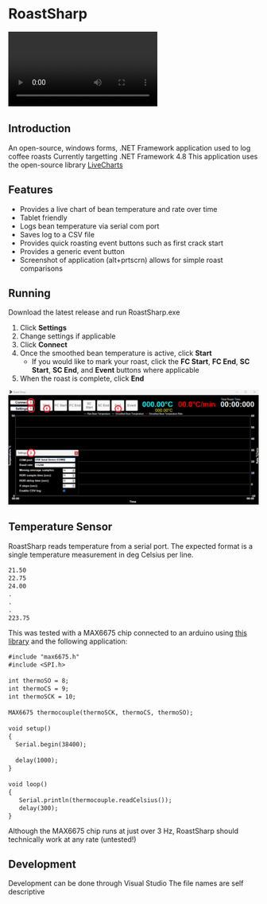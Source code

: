 # RoastSharp

<video>
  <source src="resources/roastsharp.mp4" type="video/mp4">
</video>

## Introduction
An open-source, windows forms, .NET Framework application used to log coffee roasts
Currently targetting .NET Framework 4.8
This application uses the open-source library [LiveCharts](https://github.com/Live-Charts/Live-Charts)

## Features
* Provides a live chart of bean temperature and rate over time
* Tablet friendly
* Logs bean temperature via serial com port
* Saves log to a CSV file
* Provides quick roasting event buttons such as first crack start
* Provides a generic event button
* Screenshot of application (alt+prtscrn) allows for simple roast comparisons

## Running
Download the latest release and run RoastSharp.exe

1. Click **Settings**
2. Change settings if applicable
3. Click **Connect**
4. Once the smoothed bean temperature is active, click **Start**
    * If you would like to mark your roast, click the **FC Start**, **FC End**, **SC Start**, **SC End**, and **Event** buttons where applicable
5. When the roast is complete, click **End**

![Alt](/resources/running.png "How to run RoastSharp")

## Temperature Sensor
RoastSharp reads temperature from a serial port. The expected format is a single temperature measurement in deg Celsius per line.

```
21.50
22.75
24.00
.
.
.
223.75
```

This was tested with a MAX6675 chip connected to an arduino using [this library](https://github.com/SirUli/MAX6675) and the following application:

```
#include "max6675.h"
#include <SPI.h>

int thermoSO = 8;
int thermoCS = 9;
int thermoSCK = 10;

MAX6675 thermocouple(thermoSCK, thermoCS, thermoSO);
  
void setup() 
{
  Serial.begin(38400);
  
  delay(1000);
}

void loop() 
{
   Serial.println(thermocouple.readCelsius());
   delay(300);
}
```

Although the MAX6675 chip runs at just over 3 Hz, RoastSharp should technically work at any rate (untested!)

## Development
Development can be done through Visual Studio
The file names are self descriptive